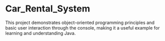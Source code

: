 # Car_Rental_System
This project demonstrates object-oriented programming principles and basic user interaction through the console, making it a useful example for learning and understanding Java.
